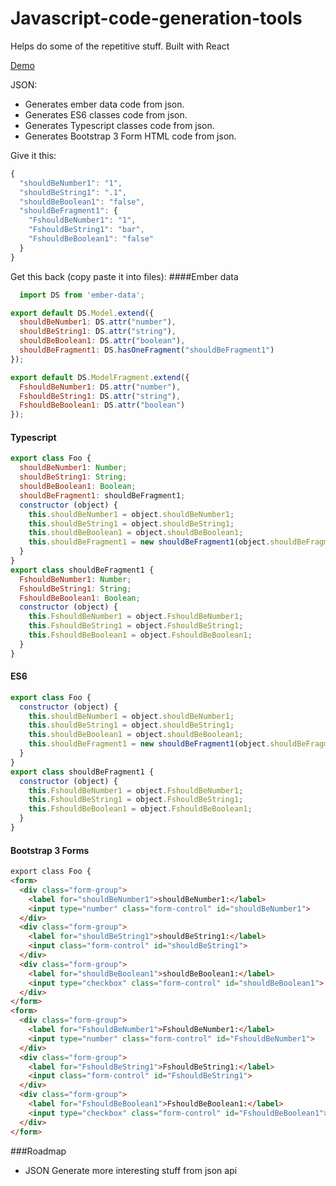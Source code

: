 # Javascript-code-generation-tools

Helps do some of the repetitive stuff. Built with React

[Demo](http://quantuminformation.github.io/Javascript-code-generation-tools/) 

JSON:
* Generates ember data code from json.
* Generates ES6 classes code from json.
* Generates Typescript classes code from json.
* Generates Bootstrap 3 Form HTML code from json.

Give it this:
```js
{
  "shouldBeNumber1": "1",
  "shouldBeString1": ".1",
  "shouldBeBoolean1": "false",
  "shouldBeFragment1": {
    "FshouldBeNumber1": "1",
    "FshouldBeString1": "bar",
    "FshouldBeBoolean1": "false"
  }
}
```

Get this back (copy paste it into files):
####Ember data
```js
  import DS from 'ember-data';

export default DS.Model.extend({
  shouldBeNumber1: DS.attr("number"),  
  shouldBeString1: DS.attr("string"),   
  shouldBeBoolean1: DS.attr("boolean"),  
  shouldBeFragment1: DS.hasOneFragment("shouldBeFragment1")  
});

export default DS.ModelFragment.extend({
  FshouldBeNumber1: DS.attr("number"),  
  FshouldBeString1: DS.attr("string"),   
  FshouldBeBoolean1: DS.attr("boolean")  
});
```
#### Typescript
```js
export class Foo {
  shouldBeNumber1: Number;  
  shouldBeString1: String;   
  shouldBeBoolean1: Boolean;  
  shouldBeFragment1: shouldBeFragment1;  
  constructor (object) {
    this.shouldBeNumber1 = object.shouldBeNumber1; 
    this.shouldBeString1 = object.shouldBeString1; 
    this.shouldBeBoolean1 = object.shouldBeBoolean1; 
    this.shouldBeFragment1 = new shouldBeFragment1(object.shouldBeFragment1); 
  } 
}
export class shouldBeFragment1 {
  FshouldBeNumber1: Number;  
  FshouldBeString1: String;   
  FshouldBeBoolean1: Boolean;  
  constructor (object) {
    this.FshouldBeNumber1 = object.FshouldBeNumber1; 
    this.FshouldBeString1 = object.FshouldBeString1; 
    this.FshouldBeBoolean1 = object.FshouldBeBoolean1; 
  } 
}
```
#### ES6
```js
export class Foo {
  constructor (object) {
    this.shouldBeNumber1 = object.shouldBeNumber1; 
    this.shouldBeString1 = object.shouldBeString1; 
    this.shouldBeBoolean1 = object.shouldBeBoolean1; 
    this.shouldBeFragment1 = new shouldBeFragment1(object.shouldBeFragment1); 
  } 
}
export class shouldBeFragment1 {
  constructor (object) {
    this.FshouldBeNumber1 = object.FshouldBeNumber1; 
    this.FshouldBeString1 = object.FshouldBeString1; 
    this.FshouldBeBoolean1 = object.FshouldBeBoolean1; 
  } 
}
```
#### Bootstrap 3 Forms
```html
export class Foo {
<form>
  <div class="form-group">
    <label for="shouldBeNumber1">shouldBeNumber1:</label>
    <input type="number" class="form-control" id="shouldBeNumber1">
  </div>
  <div class="form-group">
    <label for="shouldBeString1">shouldBeString1:</label>
    <input class="form-control" id="shouldBeString1">
  </div>
  <div class="form-group">
    <label for="shouldBeBoolean1">shouldBeBoolean1:</label>
    <input type="checkbox" class="form-control" id="shouldBeBoolean1">
  </div>
</form>
<form>
  <div class="form-group">
    <label for="FshouldBeNumber1">FshouldBeNumber1:</label>
    <input type="number" class="form-control" id="FshouldBeNumber1">
  </div>
  <div class="form-group">
    <label for="FshouldBeString1">FshouldBeString1:</label>
    <input class="form-control" id="FshouldBeString1">
  </div>
  <div class="form-group">
    <label for="FshouldBeBoolean1">FshouldBeBoolean1:</label>
    <input type="checkbox" class="form-control" id="FshouldBeBoolean1">
  </div>
</form>
```
###Roadmap

* JSON Generate more interesting stuff from json api
